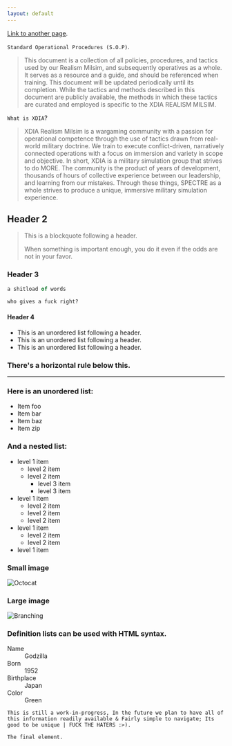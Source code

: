 ```yaml
---
layout: default
---
```

[Link to another page](./another-page.html).

`Standard Operational Procedures (S.O.P)`.

> This document is a collection of all policies, procedures, and tactics used by our Realism Milsim, and subsequently operatives as a whole. It serves as a resource and a guide, and should be referenced when training. This document will be updated periodically until its completion.
> While the tactics and methods described in this document are publicly available, the methods in which these tactics are curated and employed is specific to the XDIA REALISM MILSIM.

`What is XDIA`?
> XDIA Realism Milsim is a wargaming community with a passion for operational competence through the use of tactics drawn from real-world military doctrine. We train to execute conflict-driven, narratively connected operations with a focus on immersion and variety in scope and objective. In short, XDIA is a military simulation group that strives to do MORE. The community is the product of years of development, thousands of hours of collective experience between our leadership, and learning from our mistakes. Through these things, SPECTRE as a whole strives to produce a unique, immersive military simulation experience.


## Header 2

> This is a blockquote following a header.
>
> When something is important enough, you do it even if the odds are not in your favor.

### Header 3

```js
a shitload of words
```

```ruby
who gives a fuck right?
```

#### Header 4

*   This is an unordered list following a header.
*   This is an unordered list following a header.
*   This is an unordered list following a header.

### There's a horizontal rule below this.

* * *

### Here is an unordered list:

*   Item foo
*   Item bar
*   Item baz
*   Item zip

### And a nested list:

- level 1 item
  - level 2 item
  - level 2 item
    - level 3 item
    - level 3 item
- level 1 item
  - level 2 item
  - level 2 item
  - level 2 item
- level 1 item
  - level 2 item
  - level 2 item
- level 1 item

### Small image

![Octocat](https://github.githubassets.com/images/icons/emoji/octocat.png)

### Large image

![Branching](https://guides.github.com/activities/hello-world/branching.png)


### Definition lists can be used with HTML syntax.

<dl>
<dt>Name</dt>
<dd>Godzilla</dd>
<dt>Born</dt>
<dd>1952</dd>
<dt>Birthplace</dt>
<dd>Japan</dd>
<dt>Color</dt>
<dd>Green</dd>
</dl>

```
This is still a work-in-progress, In the future we plan to have all of this information readily available & Fairly simple to navigate; Its good to be unique | FUCK THE HATERS :>).
```

```
The final element.
```
